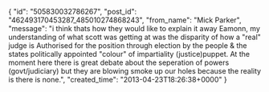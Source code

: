  {
   "id": "505830032786267",
   "post_id": "462493170453287_485010274868243",
   "from_name": "Mick Parker",
   "message": "i think thats how they would like to explain it away Eamonn, my understanding of what scott was getting at was the disparity of how a \"real\" judge is Authorised for the position through election by the people & the states politically appointed \"colour\" of impartiality (justice)puppet. At the moment here there is great debate about the seperation of powers (govt/judiciary) but they are blowing smoke up our holes because the reality is there is none.",
   "created_time": "2013-04-23T18:26:38+0000"
 }
